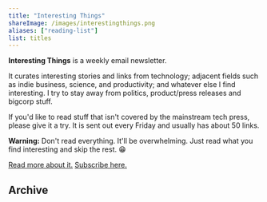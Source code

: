 ```yaml
---
title: "Interesting Things"
shareImage: /images/interestingthings.png
aliases: ["reading-list"]
list: titles
---
```


**Interesting Things** is a weekly email newsletter.

It curates interesting stories and links from technology; adjacent fields such as indie business, science, and productivity; and whatever else I find interesting. I try to stay away from politics, product/press releases and bigcorp stuff.

If you'd like to read stuff that isn't covered by the mainstream tech press, please give it a try. It is sent out every Friday and usually has about 50 links.

**Warning:** Don't read everything. It'll be overwhelming. Just read what you find interesting and skip the rest. 😁

[Read more about it.](/blog/interesting-things) [Subscribe here.](/newsletter)

## Archive
